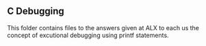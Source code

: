 ## C Debugging

This folder contains files to the answers given at ALX to each us the concept of excutional debugging using printf statements.
